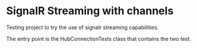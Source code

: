 # SignalR Streaming with channels
Testing project to try the use of signalr streaming capabilities.

The entry point is the HubConnectionTests class that contains the two test.
